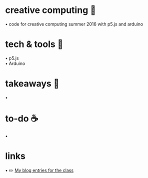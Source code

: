 # creative computing 🎨
• code for creative computing summer 2016 with p5.js and arduino

# tech & tools 🔧
• p5.js<br>
• Arduino

# takeaways 🔑
• 

# to-do ☕️
• 

# links 
• ✏️ [My blog entries for the class](https://cc.nyuad.im/author/ashleytqy/ "Ashley's Blog Entries")
